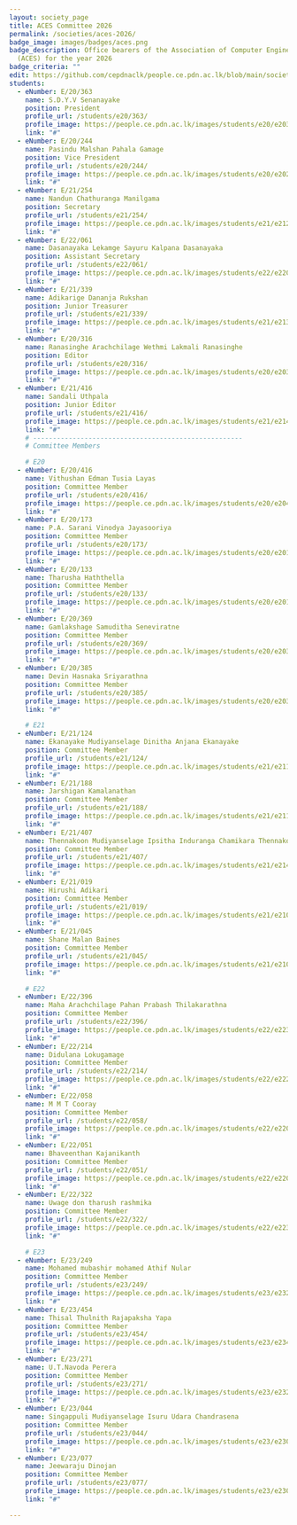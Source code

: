 ```yaml
---
layout: society_page
title: ACES Committee 2026
permalink: /societies/aces-2026/
badge_image: images/badges/aces.png
badge_description: Office bearers of the Association of Computer Engineering Students
  (ACES) for the year 2026
badge_criteria: ""
edit: https://github.com/cepdnaclk/people.ce.pdn.ac.lk/blob/main/societies/aces-2026
students:
  - eNumber: E/20/363
    name: S.D.Y.V Senanayake
    position: President
    profile_url: /students/e20/363/
    profile_image: https://people.ce.pdn.ac.lk/images/students/e20/e20363.jpg
    link: "#"
  - eNumber: E/20/244
    name: Pasindu Malshan Pahala Gamage
    position: Vice President
    profile_url: /students/e20/244/
    profile_image: https://people.ce.pdn.ac.lk/images/students/e20/e20244.jpg
    link: "#"
  - eNumber: E/21/254
    name: Nandun Chathuranga Manilgama
    position: Secretary
    profile_url: /students/e21/254/
    profile_image: https://people.ce.pdn.ac.lk/images/students/e21/e21254.jpg
    link: "#"
  - eNumber: E/22/061
    name: Dasanayaka Lekamge Sayuru Kalpana Dasanayaka
    position: Assistant Secretary
    profile_url: /students/e22/061/
    profile_image: https://people.ce.pdn.ac.lk/images/students/e22/e22061.jpg
    link: "#"
  - eNumber: E/21/339
    name: Adikarige Dananja Rukshan
    position: Junior Treasurer
    profile_url: /students/e21/339/
    profile_image: https://people.ce.pdn.ac.lk/images/students/e21/e21339.jpg
    link: "#"
  - eNumber: E/20/316
    name: Ranasinghe Arachchilage Wethmi Lakmali Ranasinghe
    position: Editor
    profile_url: /students/e20/316/
    profile_image: https://people.ce.pdn.ac.lk/images/students/e20/e20316.jpg
    link: "#"
  - eNumber: E/21/416
    name: Sandali Uthpala
    position: Junior Editor
    profile_url: /students/e21/416/
    profile_image: https://people.ce.pdn.ac.lk/images/students/e21/e21416.jpg
    link: "#"
    # -----------------------------------------------------
    # Committee Members

    # E20
  - eNumber: E/20/416
    name: Vithushan Edman Tusia Layas
    position: Committee Member
    profile_url: /students/e20/416/
    profile_image: https://people.ce.pdn.ac.lk/images/students/e20/e20416.jpg
    link: "#"
  - eNumber: E/20/173
    name: P.A. Sarani Vinodya Jayasooriya
    position: Committee Member
    profile_url: /students/e20/173/
    profile_image: https://people.ce.pdn.ac.lk/images/students/e20/e20173.jpg
    link: "#"
  - eNumber: E/20/133
    name: Tharusha Haththella
    position: Committee Member
    profile_url: /students/e20/133/
    profile_image: https://people.ce.pdn.ac.lk/images/students/e20/e20133.jpg
    link: "#"
  - eNumber: E/20/369
    name: Gamlakshage Samuditha Seneviratne
    position: Committee Member
    profile_url: /students/e20/369/
    profile_image: https://people.ce.pdn.ac.lk/images/students/e20/e20369.jpg
    link: "#"
  - eNumber: E/20/385
    name: Devin Hasnaka Sriyarathna
    position: Committee Member
    profile_url: /students/e20/385/
    profile_image: https://people.ce.pdn.ac.lk/images/students/e20/e20385.jpg
    link: "#"

    # E21
  - eNumber: E/21/124
    name: Ekanayake Mudiyanselage Dinitha Anjana Ekanayake
    position: Committee Member
    profile_url: /students/e21/124/
    profile_image: https://people.ce.pdn.ac.lk/images/students/e21/e21124.jpg
    link: "#"
  - eNumber: E/21/188
    name: Jarshigan Kamalanathan
    position: Committee Member
    profile_url: /students/e21/188/
    profile_image: https://people.ce.pdn.ac.lk/images/students/e21/e21188.jpg
    link: "#"
  - eNumber: E/21/407
    name: Thennakoon Mudiyanselage Ipsitha Induranga Chamikara Thennakoon
    position: Committee Member
    profile_url: /students/e21/407/
    profile_image: https://people.ce.pdn.ac.lk/images/students/e21/e21407.jpg
    link: "#"
  - eNumber: E/21/019
    name: Hirushi Adikari
    position: Committee Member
    profile_url: /students/e21/019/
    profile_image: https://people.ce.pdn.ac.lk/images/students/e21/e21019.jpg
    link: "#"
  - eNumber: E/21/045
    name: Shane Malan Baines
    position: Committee Member
    profile_url: /students/e21/045/
    profile_image: https://people.ce.pdn.ac.lk/images/students/e21/e21045.jpg
    link: "#"

    # E22
  - eNumber: E/22/396
    name: Maha Arachchilage Pahan Prabash Thilakarathna
    position: Committee Member
    profile_url: /students/e22/396/
    profile_image: https://people.ce.pdn.ac.lk/images/students/e22/e22396.jpg
    link: "#"
  - eNumber: E/22/214
    name: Didulana Lokugamage
    position: Committee Member
    profile_url: /students/e22/214/
    profile_image: https://people.ce.pdn.ac.lk/images/students/e22/e22214.jpg
    link: "#"
  - eNumber: E/22/058
    name: M M T Cooray
    position: Committee Member
    profile_url: /students/e22/058/
    profile_image: https://people.ce.pdn.ac.lk/images/students/e22/e22058.jpg
    link: "#"
  - eNumber: E/22/051
    name: Bhaveenthan Kajanikanth
    position: Committee Member
    profile_url: /students/e22/051/
    profile_image: https://people.ce.pdn.ac.lk/images/students/e22/e22051.jpg
    link: "#"
  - eNumber: E/22/322
    name: Uwage don tharush rashmika
    position: Committee Member
    profile_url: /students/e22/322/
    profile_image: https://people.ce.pdn.ac.lk/images/students/e22/e22322.jpg
    link: "#"

    # E23
  - eNumber: E/23/249
    name: Mohamed mubashir mohamed Athif Nular
    position: Committee Member
    profile_url: /students/e23/249/
    profile_image: https://people.ce.pdn.ac.lk/images/students/e23/e23249.jpg
    link: "#"
  - eNumber: E/23/454
    name: Thisal Thulnith Rajapaksha Yapa
    position: Committee Member
    profile_url: /students/e23/454/
    profile_image: https://people.ce.pdn.ac.lk/images/students/e23/e23454.jpg
    link: "#"
  - eNumber: E/23/271
    name: U.T.Navoda Perera
    position: Committee Member
    profile_url: /students/e23/271/
    profile_image: https://people.ce.pdn.ac.lk/images/students/e23/e23271.jpg
    link: "#"
  - eNumber: E/23/044
    name: Singappuli Mudiyanselage Isuru Udara Chandrasena
    position: Committee Member
    profile_url: /students/e23/044/
    profile_image: https://people.ce.pdn.ac.lk/images/students/e23/e23044.jpg
    link: "#"
  - eNumber: E/23/077
    name: Jeewaraju Dinojan
    position: Committee Member
    profile_url: /students/e23/077/
    profile_image: https://people.ce.pdn.ac.lk/images/students/e23/e23077.jpg
    link: "#"

---
```

